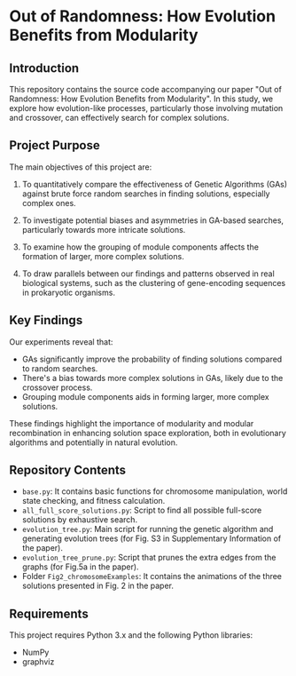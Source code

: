 # Out of Randomness: How Evolution Benefits from Modularity

## Introduction

This repository contains the source code accompanying our paper "Out of Randomness: How Evolution Benefits from Modularity". In this study, we explore how evolution-like processes, particularly those involving mutation and crossover, can effectively search for complex solutions.

## Project Purpose

The main objectives of this project are:

1. To quantitatively compare the effectiveness of Genetic Algorithms (GAs) against brute force random searches in finding solutions, especially complex ones.

2. To investigate potential biases and asymmetries in GA-based searches, particularly towards more intricate solutions.

3. To examine how the grouping of module components affects the formation of larger, more complex solutions.

4. To draw parallels between our findings and patterns observed in real biological systems, such as the clustering of gene-encoding sequences in prokaryotic organisms.

## Key Findings

Our experiments reveal that:

- GAs significantly improve the probability of finding solutions compared to random searches.
- There's a bias towards more complex solutions in GAs, likely due to the crossover process.
- Grouping module components aids in forming larger, more complex solutions.

These findings highlight the importance of modularity and modular recombination in enhancing solution space exploration, both in evolutionary algorithms and potentially in natural evolution.

## Repository Contents
- `base.py`: It contains basic functions for chromosome manipulation, world state checking, and fitness calculation.
- `all_full_score_solutions.py`: Script to find all possible full-score solutions by exhaustive search.
- `evolution_tree.py`: Main script for running the genetic algorithm and generating evolution trees (for Fig. S3 in Supplementary Information of the paper).
- `evolution_tree_prune.py`: Script that prunes the extra edges from the graphs (for Fig.5a in the paper).
- Folder `Fig2_chromosomeExamples`: It contains the animations of the three solutions presented in Fig. 2 in the paper.


## Requirements
This project requires Python 3.x and the following Python libraries:
- NumPy
- graphviz
